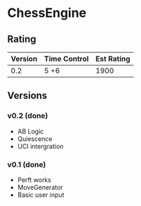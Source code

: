 # ChessEngine

## Rating

| Version | Time Control | Est Rating |
| ------- | ------------ | ---------- |
| 0.2     | 5 +6         | 1900       |

## Versions

### v0.2 (done)

- AB Logic
- Quiescence
- UCI intergration

### v0.1 (done)

- Perft works
- MoveGenerator
- Basic user input
